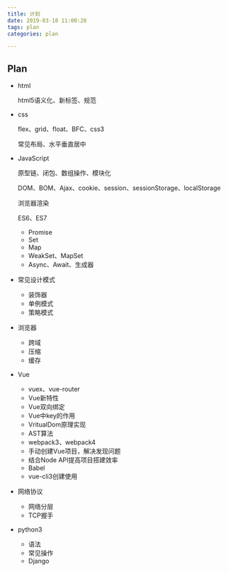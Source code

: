 ```yaml
---
title: 计划
date: 2019-03-18 11:00:28
tags: plan
categories: plan

---
```


## Plan

- html

  html5语义化、新标签、规范

- css

  flex、grid、float、BFC、css3

  常见布局、水平垂直居中

- JavaScript

  原型链、闭包、数组操作、模块化

  DOM、BOM、Ajax、cookie、session、sessionStorage、localStorage

  浏览器渲染

  ES6、ES7

  - Promise
  - Set
  - Map
  - WeakSet、MapSet
  - Async、Await、生成器

- 常见设计模式

  - 装饰器
  - 单例模式
  - 策略模式

- 浏览器

  - 跨域
  - 压缩
  - 缓存

- Vue
  - vuex、vue-router
  - Vue新特性
  - Vue双向绑定
  - Vue中key的作用
  - VritualDom原理实现
  - AST算法
  - webpack3、webpack4
  - 手动创建Vue项目，解决发现问题
  - 结合Node API提高项目搭建效率
  - Babel
  - vue-cli3创建使用
- 网络协议
  - 网络分层
  - TCP握手
- python3
  - 语法
  - 常见操作
  - Django